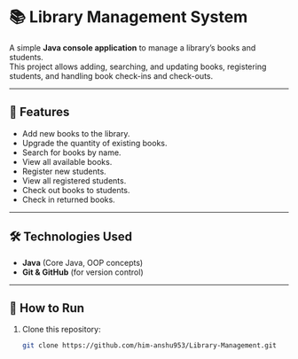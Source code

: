 # 📚 Library Management System

A simple **Java console application** to manage a library’s books and students.  
This project allows adding, searching, and updating books, registering students, and handling book check-ins and check-outs.

---

## 🚀 Features
- Add new books to the library.
- Upgrade the quantity of existing books.
- Search for books by name.
- View all available books.
- Register new students.
- View all registered students.
- Check out books to students.
- Check in returned books.

---

## 🛠 Technologies Used
- **Java** (Core Java, OOP concepts)
- **Git & GitHub** (for version control)

---

## 📂 How to Run
1. Clone this repository:
   ```bash
   git clone https://github.com/him-anshu953/Library-Management.git

